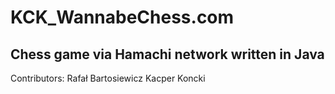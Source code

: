 # KCK_WannabeChess.com
## Chess game via Hamachi network written in Java
 
  Contributors:
  Rafał Bartosiewicz
  Kacper Koncki

